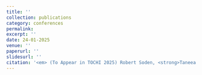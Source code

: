 ```yaml
---
title: '' 
collection: publications
category: conferences
permalink: 
excerpt: ''
date: 24-01-2025 
venue: ''
paperurl: ''
slidesurl: ''
citation: '<em> (To Appear in TOCHI 2025) Robert Soden, <strong>Taneea S Agrawaal</strong>, Austin Lord, Cassandra Chanen, Lillian Flawn, Zeina Seaifan, Michael Classens, Steve Easterbrook. Climate Data Practices: A Research Approach for HCI and Climate Justice. In Proceedings of the TOCHI.'
---
```

